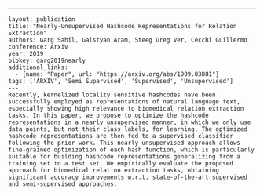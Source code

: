 ---
    layout: publication
    title: "Nearly-Unsupervised Hashcode Representations for Relation Extraction"
    authors: Garg Sahil, Galstyan Aram, Steeg Greg Ver, Cecchi Guillermo
    conference: Arxiv
    year: 2019
    bibkey: garg2019nearly
    additional_links:
      - {name: "Paper", url: "https://arxiv.org/abs/1909.03881"}
    tags: ['ARXIV', 'Semi Supervised', 'Supervised', 'Unsupervised']
    ---
    Recently, kernelized locality sensitive hashcodes have been successfully employed as representations of natural language text, especially showing high relevance to biomedical relation extraction tasks. In this paper, we propose to optimize the hashcode representations in a nearly unsupervised manner, in which we only use data points, but not their class labels, for learning. The optimized hashcode representations are then fed to a supervised classifier following the prior work. This nearly unsupervised approach allows fine-grained optimization of each hash function, which is particularly suitable for building hashcode representations generalizing from a training set to a test set. We empirically evaluate the proposed approach for biomedical relation extraction tasks, obtaining significant accuracy improvements w.r.t. state-of-the-art supervised and semi-supervised approaches.